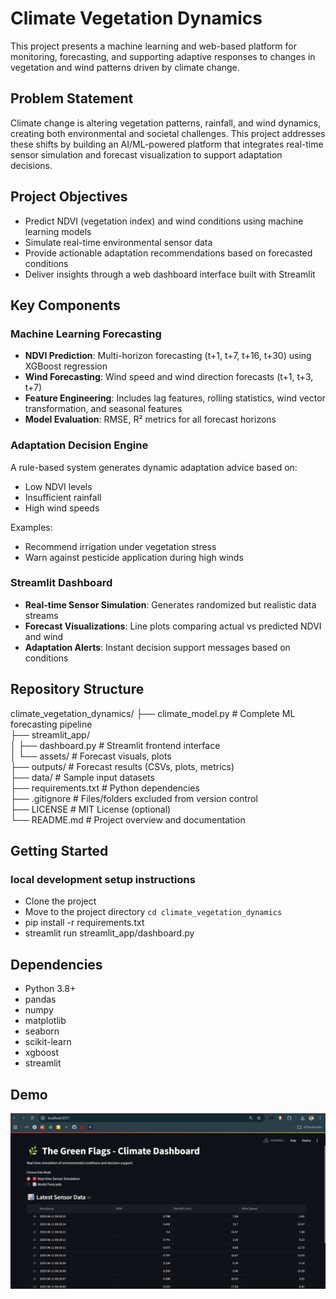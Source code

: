 # Climate Vegetation Dynamics

This project presents a machine learning and web-based platform for monitoring, forecasting, and supporting adaptive responses to changes in vegetation and wind patterns driven by climate change.

## Problem Statement

Climate change is altering vegetation patterns, rainfall, and wind dynamics, creating both environmental and societal challenges. This project addresses these shifts by building an AI/ML-powered platform that integrates real-time sensor simulation and forecast visualization to support adaptation decisions.

## Project Objectives

- Predict NDVI (vegetation index) and wind conditions using machine learning models
- Simulate real-time environmental sensor data
- Provide actionable adaptation recommendations based on forecasted conditions
- Deliver insights through a web dashboard interface built with Streamlit

## Key Components

### Machine Learning Forecasting

- **NDVI Prediction**: Multi-horizon forecasting (t+1, t+7, t+16, t+30) using XGBoost regression
- **Wind Forecasting**: Wind speed and wind direction forecasts (t+1, t+3, t+7)
- **Feature Engineering**: Includes lag features, rolling statistics, wind vector transformation, and seasonal features
- **Model Evaluation**: RMSE, R² metrics for all forecast horizons

### Adaptation Decision Engine

A rule-based system generates dynamic adaptation advice based on:
- Low NDVI levels
- Insufficient rainfall
- High wind speeds

Examples:
- Recommend irrigation under vegetation stress
- Warn against pesticide application during high winds

### Streamlit Dashboard

- **Real-time Sensor Simulation**: Generates randomized but realistic data streams
- **Forecast Visualizations**: Line plots comparing actual vs predicted NDVI and wind
- **Adaptation Alerts**: Instant decision support messages based on conditions


## Repository Structure

climate_vegetation_dynamics/
├── climate_model.py              # Complete ML forecasting pipeline  
├── streamlit_app/  
│   ├── dashboard.py              # Streamlit frontend interface  
│   └── assets/                   # Forecast visuals, plots  
├── outputs/                      # Forecast results (CSVs, plots, metrics)  
├── data/                         # Sample input datasets  
├── requirements.txt              # Python dependencies  
├── .gitignore                    # Files/folders excluded from version control  
├── LICENSE                       # MIT License (optional)  
└── README.md                     # Project overview and documentation


## Getting Started

### local development setup instructions
  - Clone the project
  - Move to the project directory `cd climate_vegetation_dynamics`
  - pip install -r requirements.txt
  - streamlit run streamlit_app/dashboard.py

## Dependencies

- Python 3.8+
- pandas
- numpy
- matplotlib
- seaborn
- scikit-learn
- xgboost
- streamlit


## Demo

![Dashboard Preview](dashboard_preview.png)
